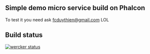 ## Simple demo micro service build on Phalcon

To test it you need ask fcduythien@gmail.com LOL

## Build status



[![wercker status](https://app.wercker.com/status/e019690ba17e4498a9ec50cc46e36eb9/s/ "wercker status")](https://app.wercker.com/project/byKey/e019690ba17e4498a9ec50cc46e36eb9)
